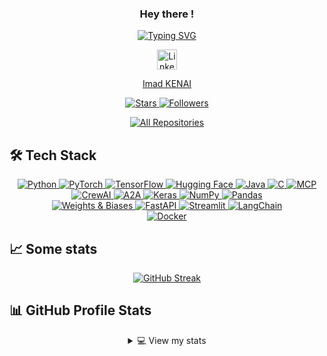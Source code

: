 <h3 align="center">
  Hey there !
</h3>

<p align="center">
 
  <a href="https://git.io/typing-svg">
    <img
      src="https://readme-typing-svg.herokuapp.com?font=Fira+Code&pause=1000&width=500&lines=AI/ML/DL+Engineer+|+PhD+Student+in+AI;Passionate+about+AI+and+data+science;Building+AI+Solutions+as+a+freelancer;"
      alt="Typing SVG"
    />
  </a>
</p>

<p align="center">
  <a href="https://www.linkedin.com/in/imad-kenai/">
    <img
      src="https://upload.wikimedia.org/wikipedia/commons/thumb/c/ca/LinkedIn_logo_initials.png/800px-LinkedIn_logo_initials.png"
      width="32px"
      alt="LinkedIn"
      title="LinkedIn"
    />
  </a>
</p>

<p align="center">
  <a href="https://imadken.github.io"> Imad KENAI </a>
</p>

<p align="center">
  <a href="https://github.com/imadken?tab=repositories&sort=stargazers">
    <img
      alt="Stars"
      title="Total stars on GitHub"
      src="https://custom-icon-badges.herokuapp.com/badge/dynamic/json?logo=star&color=55960c&labelColor=488207&label=Stars&style=for-the-badge&query=%24.stars&url=https://api.github-star-counter.workers.dev/user/imadken"
    />
  </a>
  <a href="https://github.com/imadken?tab=followers">
    <img
      alt="Followers"
      title="Follow me on GitHub"
      src="https://custom-icon-badges.herokuapp.com/github/followers/imadken?color=236ad3&labelColor=1155ba&style=for-the-badge&logo=person-add&label=Follow&logoColor=white"
    />
  </a>
</p>

<p align="center">
  <a href="https://github.com/imadken?tab=repositories">
    <img
      alt="All Repositories"
      title="All Repositories"
      src="https://custom-icon-badges.herokuapp.com/badge/-All%20Repos-2962FF?style=for-the-badge&logo=repo&logoColor=white"
    />
  </a>
</p>

## 🛠️ Tech Stack

<p align="center">
  <a href="https://github.com/search?q=user%3Aimadken+language%3Apython">
    <img alt="Python" src="https://img.shields.io/badge/Python-14354C.svg?logo=python&logoColor=white" />
  </a>
  <a href="https://pytorch.org/">
    <img alt="PyTorch" src="https://img.shields.io/badge/PyTorch-EE4C2C.svg?logo=pytorch&logoColor=white" />
  </a>
  <a href="https://www.tensorflow.org/">
    <img alt="TensorFlow" src="https://img.shields.io/badge/TensorFlow-FF6F00.svg?logo=tensorflow&logoColor=white" />
  </a>
  <a href="https://huggingface.co/">
    <img alt="Hugging Face" src="https://img.shields.io/badge/HuggingFace-F77016.svg?logo=huggingface&logoColor=white" />
  </a>
  
  <a href="https://www.java.com/">
    <img alt="Java" src="https://img.shields.io/badge/Java-007396.svg?logo=java&logoColor=white" />
  </a>


<a href="https://en.wikipedia.org/wiki/C_(programming_language)">
<img alt="C" src="https://img.shields.io/badge/C-A8B9CC.svg?logo=c&logoColor=white" />
</a>


<a href="https://modelcontextprotocol.io/introduction">
  <img alt="MCP" src="https://img.shields.io/badge/MCP-5C2D91.svg?logo=minecraft&logoColor=white" />
</a>


<a href="https://www.crewai.com/">
<img alt="CrewAI" src="https://img.shields.io/badge/CrewAI-FF9900.svg?logo=artificial-intelligence&logoColor=white" />
</a>


<a href="https://developers.googleblog.com/en/a2a-a-new-era-of-agent-interoperability/">
<img alt="A2A" src="https://img.shields.io/badge/A2A-00BFFF.svg?logo=shield&logoColor=white" />
</a>

  <a href="https://www.keras.io/">
    <img alt="Keras" src="https://img.shields.io/badge/Keras-D00000.svg?logo=keras&logoColor=white" />
  </a>
  <a href="https://numpy.org/">
    <img alt="NumPy" src="https://img.shields.io/badge/NumPy-013243.svg?logo=numpy&logoColor=white" />
  </a>
  <a href="https://pandas.pydata.org/">
    <img alt="Pandas" src="https://img.shields.io/badge/Pandas-150458.svg?logo=pandas&logoColor=white" />
  </a>
  <br />

  
  <a href="https://wandb.ai/">
    <img alt="Weights & Biases" src="https://img.shields.io/badge/W%26B-161B22.svg?logo=wandb&logoColor=FF4500" />
  </a>
  <a href="https://fastapi.tiangolo.com/">
    <img alt="FastAPI" src="https://img.shields.io/badge/FastAPI-009688.svg?logo=fastapi&logoColor=white" />
  </a>
  <a href="https://streamlit.io/">
    <img alt="Streamlit" src="https://img.shields.io/badge/Streamlit-FF4B4B.svg?logo=streamlit&logoColor=white" />
  </a>
  <a href="https://github.com/hwchase17/langchain">
    <img alt="LangChain" src="https://img.shields.io/badge/LangChain-000000.svg?logo=langchain&logoColor=white" />
  </a>
  <br />
  <a href="https://www.docker.com/">
    <img alt="Docker" src="https://img.shields.io/badge/Docker-2496ED.svg?logo=docker&logoColor=white" />
  </a>
  
</p>

## 📈 Some stats

<p align="center">
  <a href="https://github.com/imadken/github-readme-streak-stats">
    <img alt="GitHub Streak" src="https://github-readme-streak-stats.herokuapp.com/?user=imadken&theme=monokai-metallian&hide_border=true" />
  </a>
</p>

## 📊 GitHub Profile Stats

<details align="center">
  <summary>💻 View my stats</summary>
  <br />
  <a href="https://github.com/anuraghazra/github-readme-stats">
    <img alt="GitHub Stats" src="https://denvercoder1-github-readme-stats.vercel.app/api/?username=imadken&show_icons=true&count_private=true&theme=react&hide_border=true" height="180px" />
  </a>
  <a href="https://github.com/anuraghazra/github-readme-stats">
    <img alt="Top Languages" src="https://github-readme-stats.vercel.app/api/top-langs/?username=imadken&layout=compact&theme=react&hide_border=true&hide=Jupyter%20Notebook" height="180px" />
  </a>
</details>






